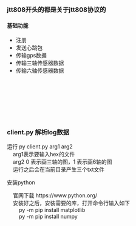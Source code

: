 ### jtt808开头的都是关于jtt808协议的
#### 基础功能
* 注册
* 发送心跳包
* 传输gps数据
* 传输三轴传感器数据
* 传输六轴传感器数据


<br/><br/><br/><br/><br/><br/>
### client.py 解析log数据
运行 py client.py arg1 arg2<br/>
&nbsp;&nbsp;&nbsp;&nbsp;arg1表示要输入hex的文件<br/> 
&nbsp;&nbsp;&nbsp;&nbsp;arg2  0 表示画三轴的图，1 表示画6轴的图<br/>
&nbsp;&nbsp;&nbsp;&nbsp;运行之后会在当前目录产生三个txt文件

<p>安装python<p>
 &nbsp;&nbsp;&nbsp;&nbsp;官网下载 https://www.python.org/<br/> 
  &nbsp;&nbsp;&nbsp;&nbsp;安装好之后，安装需要的库，打开命令行输入如下 <br/>
  &nbsp;&nbsp;&nbsp;&nbsp;&nbsp;&nbsp;&nbsp;&nbsp;py -m pip install matplotlib<br/>
  &nbsp;&nbsp;&nbsp;&nbsp;&nbsp;&nbsp;&nbsp;&nbsp;py -m pip install numpy<br/>
